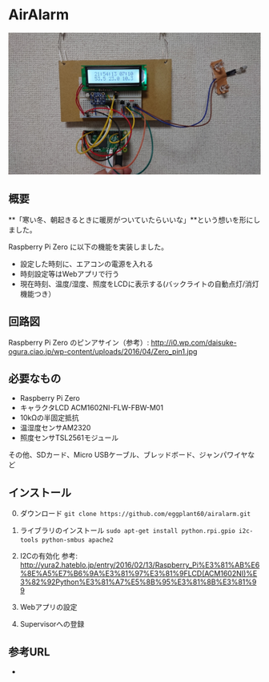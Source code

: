 # AirAlarm

![raspi_photo](image/raspi_photo.JPG)

## 概要

**「寒い冬、朝起きるときに暖房がついていたらいいな」**という想いを形にしました。

Raspberry Pi Zero に以下の機能を実装しました。

- 設定した時刻に、エアコンの電源を入れる
- 時刻設定等はWebアプリで行う
- 現在時刻、温度/湿度、照度をLCDに表示する(バックライトの自動点灯/消灯機能つき）

## 回路図

Raspberry Pi Zero のピンアサイン（参考）:
http://i0.wp.com/daisuke-ogura.ciao.jp/wp-content/uploads/2016/04/Zero_pin1.jpg

## 必要なもの

- Raspberry Pi Zero
- キャラクタLCD ACM1602NI-FLW-FBW-M01
- 10kΩの半固定抵抗
- 温湿度センサAM2320
- 照度センサTSL2561モジュール

その他、SDカード、Micro USBケーブル、ブレッドボード、ジャンパワイヤなど

## インストール

0. ダウンロード
   `git clone https://github.com/eggplant60/airalarm.git`

1. ライブラリのインストール
	`sudo apt-get install python.rpi.gpio i2c-tools python-smbus apache2`

2. I2Cの有効化
   参考: http://yura2.hateblo.jp/entry/2016/02/13/Raspberry_Pi%E3%81%AB%E6%8E%A5%E7%B6%9A%E3%81%97%E3%81%9FLCD(ACM1602NI)%E3%82%92Python%E3%81%A7%E5%8B%95%E3%81%8B%E3%81%99

3. Webアプリの設定

4. Supervisorへの登録

## 参考URL

-
